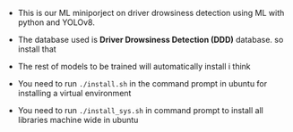  - This is our ML miniporject on driver drowsiness detection using ML
   with python and YOLOv8.
   
  - The database used is **Driver Drowsiness Detection (DDD)** database. so
   install that
   
  - The rest of models to be trained will automatically install i think
   
 -  You need to run `./install.sh` in the command prompt in ubuntu for
   installing a virtual environment
   
  - You need to run `./install_sys.sh` in command prompt to install all
   libraries machine wide in ubuntu

